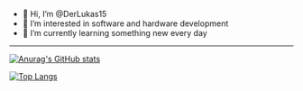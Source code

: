 - 👋 Hi, I’m @DerLukas15
- 👀 I’m interested in software and hardware development
- 🌱 I’m currently learning something new every day

---

[![Anurag's GitHub stats](https://github-readme-stats.vercel.app/api?username=DerLukas15&theme=dark&show_icons=true)](https://github.com/anuraghazra/github-readme-stats)

[![Top Langs](https://github-readme-stats.vercel.app/api/top-langs/?username=DerLukas15&theme=dark)](https://github.com/anuraghazra/github-readme-stats)
